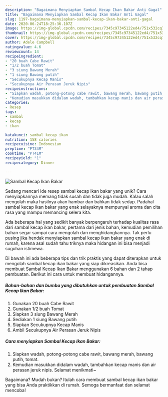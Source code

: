 ```yaml
---
description: "Bagaimana Menyiapkan Sambal Kecap Ikan Bakar Anti Gagal"
title: "Bagaimana Menyiapkan Sambal Kecap Ikan Bakar Anti Gagal"
slug: 1197-bagaimana-menyiapkan-sambal-kecap-ikan-bakar-anti-gagal
date: 2020-06-24T18:25:36.107Z
image: https://img-global.cpcdn.com/recipes/7345c97345122ed4/751x532cq70/sambal-kecap-ikan-bakar-foto-resep-utama.jpg
thumbnail: https://img-global.cpcdn.com/recipes/7345c97345122ed4/751x532cq70/sambal-kecap-ikan-bakar-foto-resep-utama.jpg
cover: https://img-global.cpcdn.com/recipes/7345c97345122ed4/751x532cq70/sambal-kecap-ikan-bakar-foto-resep-utama.jpg
author: Adele Campbell
ratingvalue: 4.6
reviewcount: 14
recipeingredient:
- "20 buah Cabe Rawit"
- "1/2 buah Tomat"
- "3 siung Bawang Merah"
- "1 siung Bawang putih"
- "Secukupnya Kecap Manis"
- "Secukupnya Air Perasan Jeruk Nipis"
recipeinstructions:
- "Siapkan wadah, potong-potong cabe rawit, bawang merah, bawang putih, tomat."
- "Kemudian masukkan didalam wadah, tambahkan kecap manis dan air perasan jeruk nipis. Selamat menikmati~"
categories:
- Resep
tags:
- sambal
- kecap
- ikan

katakunci: sambal kecap ikan 
nutrition: 158 calories
recipecuisine: Indonesian
preptime: "PT34M"
cooktime: "PT41M"
recipeyield: "1"
recipecategory: Dinner

---
```



![Sambal Kecap Ikan Bakar](https://img-global.cpcdn.com/recipes/7345c97345122ed4/751x532cq70/sambal-kecap-ikan-bakar-foto-resep-utama.jpg)

Sedang mencari ide resep sambal kecap ikan bakar yang unik? Cara menyiapkannya memang tidak susah dan tidak juga mudah. Kalau salah mengolah maka hasilnya akan hambar dan bahkan tidak sedap. Padahal sambal kecap ikan bakar yang enak selayaknya mempunyai aroma dan cita rasa yang mampu memancing selera kita.



Ada beberapa hal yang sedikit banyak berpengaruh terhadap kualitas rasa dari sambal kecap ikan bakar, pertama dari jenis bahan, kemudian pemilihan bahan segar sampai cara mengolah dan menghidangkannya. Tak perlu pusing jika hendak menyiapkan sambal kecap ikan bakar yang enak di rumah, karena asal sudah tahu triknya maka hidangan ini bisa menjadi suguhan istimewa.


Di bawah ini ada beberapa tips dan trik praktis yang dapat diterapkan untuk mengolah sambal kecap ikan bakar yang siap dikreasikan. Anda bisa membuat Sambal Kecap Ikan Bakar menggunakan 6 bahan dan 2 tahap pembuatan. Berikut ini cara untuk membuat hidangannya.

<!--inarticleads1-->

##### Bahan-bahan dan bumbu yang dibutuhkan untuk pembuatan Sambal Kecap Ikan Bakar:

1. Gunakan 20 buah Cabe Rawit
1. Gunakan 1/2 buah Tomat
1. Siapkan 3 siung Bawang Merah
1. Sediakan 1 siung Bawang putih
1. Siapkan Secukupnya Kecap Manis
1. Ambil Secukupnya Air Perasan Jeruk Nipis




<!--inarticleads2-->

##### Cara menyiapkan Sambal Kecap Ikan Bakar:

1. Siapkan wadah, potong-potong cabe rawit, bawang merah, bawang putih, tomat.
1. Kemudian masukkan didalam wadah, tambahkan kecap manis dan air perasan jeruk nipis. Selamat menikmati~




Bagaimana? Mudah bukan? Itulah cara membuat sambal kecap ikan bakar yang bisa Anda praktikkan di rumah. Semoga bermanfaat dan selamat mencoba!
